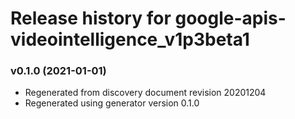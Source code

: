 # Release history for google-apis-videointelligence_v1p3beta1

### v0.1.0 (2021-01-01)

* Regenerated from discovery document revision 20201204
* Regenerated using generator version 0.1.0

